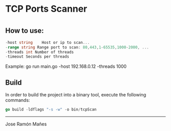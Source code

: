 # TCP Ports Scanner
#
## How to use:
```go
-host string	Host or ip to scan...
-range string Range port to scan: 80,443,1-65535,1000-2000, ...
-threads int Number of threads
-timeout Seconds per threads
```

Example:
go run main.go  -host 192.168.0.12 -threads 1000

## Build
In order to build the project into a binary tool, execute the following commands:
```go
go build -ldflags "-s -w" -o bin/tcpScan
```

---
Jose Ramón Mañes